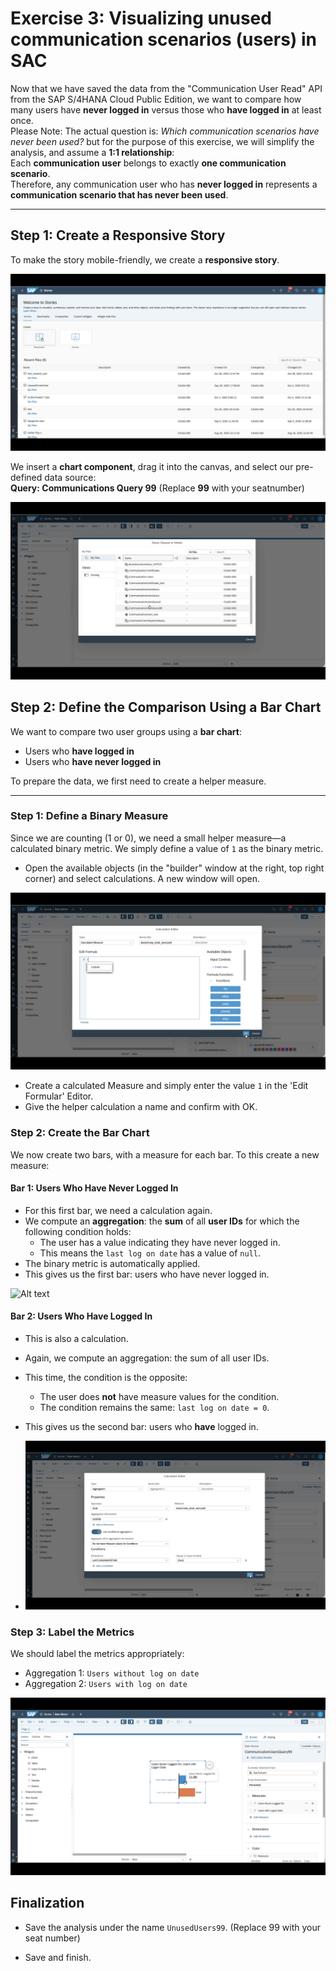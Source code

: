 # Exercise 3: Visualizing unused communication scenarios (users) in SAC

Now that we have saved the data from the "Communication User Read" API from the SAP S/4HANA Cloud Public Edition, we want to compare how many users have **never logged in** versus those who **have logged in** at least once.  
Please Note: The actual question is: _Which communication scenarios have never been used?_ but for the purpose of this exercise, we will simplify the analysis, and assume a **1:1 relationship**:  
Each **communication user** belongs to exactly **one communication scenario**.  
Therefore, any communication user who has **never logged in** represents a **communication scenario that has never been used**.

---

## Step 1: Create a Responsive Story

To make the story mobile-friendly, we create a **responsive story**.

![Alt text](images/create_story.png)

We insert a **chart component**, drag it into the canvas, and select our pre-defined data source:  
**Query: Communications Query 99** (Replace **99** with your seatnumber)

![Alt text](images/select_dataset.png)

## Step 2: Define the Comparison Using a Bar Chart

We want to compare two user groups using a **bar chart**:

- Users who **have logged in**
- Users who **have never logged in**

To prepare the data, we first need to create a helper measure.

---

### Step 1: Define a Binary Measure

Since we are counting (1 or 0), we need a small helper measure—a calculated binary metric. We simply define a value of `1` as the binary metric.

- Open the available objects (in the "builder" window at the right, top right corner) and select calculations. A new window will open.

![Alt text](images/helper_measure.png)

- Create a calculated Measure and simply enter the value `1` in the 'Edit Formular' Editor.
- Give the helper calculation a name and confirm with OK.
  

### Step 2: Create the Bar Chart

We now create two bars, with a measure for each bar. To this create a new measure:

#### Bar 1: Users Who Have Never Logged In

- For this first bar, we need a calculation again.
- We compute an **aggregation**: the **sum** of all **user IDs** for which the following condition holds:
  - The user has a value indicating they have never logged in.
  - This means the `last log on date` has a value of `null`.
- The binary metric is automatically applied.
- This gives us the first bar: users who have never logged in.

 ![Alt text](images/cnever_loggedon_users.png) 

#### Bar 2: Users Who Have Logged In

- This is also a calculation.
- Again, we compute an aggregation: the sum of all user IDs.
- This time, the condition is the opposite:
  - The user does **not** have measure values for the condition.
  - The condition remains the same: `last log on date = 0`.
- This gives us the second bar: users who **have** logged in.

- ![Alt text](images/loggedon_users.png)

### Step 3: Label the Metrics

We should label the metrics appropriately:

- Aggregation 1: `Users without log on date`
- Aggregation 2: `Users with log on date`

![Alt text](images/save_story.png)

## Finalization

- Save the analysis under the name `UnusedUsers99`. (Replace 99 with your seat number)

- Save and finish.
